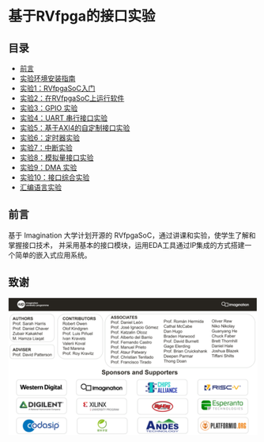 # 基于RVfpga的接口实验

## 目录

+ [前言](#foreword)
+ [实验环境安装指南](https://gitee.com/foxtrot024/RVfpga_SoC/blob/lab0)
+ [实验1：RVfpgaSoC入门](https://gitee.com/foxtrot024/RVfpga_SoC/tree/lab1/)
+ [实验2：在RVfpgaSoC上运行软件](https://gitee.com/foxtrot024/RVfpga_SoC/tree/lab2) 
+ [实验3：GPIO 实验](https://gitee.com/foxtrot024/RVfpga_SoC/tree/lab3)
+ [实验4：UART 串行接口实验](https://gitee.com/foxtrot024/RVfpga_SoC/tree/lab4)  
+ [实验5：基于AXI4的自定制接口实验](https://gitee.com/foxtrot024/RVfpga_SoC/tree/lab5) 
+ [实验6：定时器实验](https://gitee.com/foxtrot024/RVfpga_SoC/tree/lab6) 
+ [实验7：中断实验](https://gitee.com/foxtrot024/RVfpga_SoC/tree/lab7) 
+ [实验8：模拟量接口实验](https://gitee.com/foxtrot024/RVfpga_SoC/tree/lab8) 
+ [实验9：DMA 实验](https://gitee.com/foxtrot024/RVfpga_SoC/tree/lab_dma) 
+ [实验10：接口综合实验](https://gitee.com/foxtrot024/RVfpga_SoC/tree/lab9) 
+ [汇编语言实验](https://gitee.com/foxtrot024/RVfpga_SoC/tree/lab_asm) 


## <a name="foreword"></a> 前言

基于 Imagination 大学计划开源的 RVfpgaSoC，通过讲课和实验，使学生了解和掌握接口技术，
并采用基本的接口模块，运用EDA工具通过IP集成的方式搭建一个简单的嵌入式应用系统。

## 致谢

![致谢](image.png)
